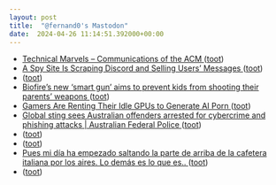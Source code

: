 ```yaml
---
layout: post
title:  "@fernand0's Mastodon"
date:  2024-04-26 11:14:51.392000+00:00
---
```

*  [Technical Marvels – Communications of the ACM ](https://cacm.acm.org/blogcacm/technical-marvels) ([toot](https://mastodon.social/@fernand0/112337229669625421))
*  [A Spy Site Is Scraping Discord and Selling Users’ Messages ](https://www.404media.co/a-spy-site-is-scraping-discord-and-selling-users-messages) ([toot](https://mastodon.social/@fernand0/112336968376450518))
*  [ ](https://mastodon.social/@idar) ([toot](https://mastodon.social/@fernand0/112336921466456404))
*  [Biofire’s new ‘smart gun’ aims to prevent kids from shooting their parents’ weapons ](https://www.nbcnews.com/news/us-news/biofire-smart-gun-biometric-safety-rcna14363) ([toot](https://mastodon.social/@fernand0/112336715535736126))
*  [Gamers Are Renting Their Idle GPUs to Generate AI Porn ](https://www.404media.co/gamers-are-renting-their-idle-gpus-to-generate-ai-porn) ([toot](https://mastodon.social/@fernand0/112336519417940801))
*  [Global sting sees Australian offenders arrested for cybercrime and phishing attacks \| Australian Federal Police ](https://www.afp.gov.au/news-centre/media-release/global-sting-sees-australian-offenders-arrested-cybercrime-and-phishin) ([toot](https://mastodon.social/@fernand0/112334878003126017))
*  [ ](https://todon.eu/@mondadientes) ([toot](https://mastodon.social/@fernand0/112333791482320906))
*  [ ](https://mastodon.social/@macosas) ([toot](https://mastodon.social/@fernand0/112333574579027356))
*  [Pues mi día ha empezado saltando la parte de arriba de la cafetera italiana por los aires. Lo demás es lo que es.. ](https://mastodon.social/@fernand0/112333516809521703) ([toot](https://mastodon.social/@fernand0/112333516809521703))
*  [ ](https://fosstodon.org/@slp) ([toot](https://mastodon.social/@fernand0/112333509075202582))
